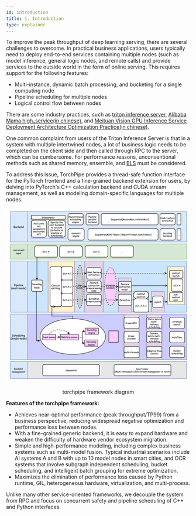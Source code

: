 ```yaml
---
id: introduction
title: 1. Introduction
type: explainer
---
```


To improve the peak throughput of deep learning serving, there are several challenges to overcome. In practical business applications, users typically need to deploy end-to-end services containing multiple nodes (such as model inference, general logic nodes, and remote calls) and provide services to the outside world in the form of online serving. This requires support for the following features:
- Multi-instance, dynamic batch processing, and bucketing for a single computing node
- Pipeline scheduling for multiple nodes
- Logical control flow between nodes

There are some industry practices, such as [triton inference server](https://github.com/triton-inference-server/server/blob/main/docs/user_guide/architecture.md#ensemble-models), [Alibaba Mama high_service(in chinese)](https://mp.weixin.qq.com/s/Fd2GNXqO3wl3FrA7Wli3jA), and [Meituan Vision GPU Inference Service Deployment Architecture Optimization Practice(in chinese)](https://zhuanlan.zhihu.com/p/605094862).

One common complaint from users of the Triton Inference Server is that in a system with multiple intertwined nodes, a lot of business logic needs to be completed on the client side and then called through RPC to the server, which can be cumbersome. For performance reasons, unconventional methods such as shared memory, ensemble, and [BLS](https://github.com/triton-inference-server/python_backend#business-logic-scripting) must be considered.

To address this issue, TorchPipe provides a thread-safe function interface for the PyTorch frontend and a fine-grained backend extension for users, by delving into PyTorch's C++ calculation backend and CUDA stream management, as well as modeling domain-specific languages for multiple nodes.


![jpg](.././static/images/EngineFlow-light-english.png)
<center>torchpipe framework diagram</center> 

**Features of the torchpipe framework:**
- Achieves near-optimal performance (peak throughput/TP99) from a business perspective, reducing widespread negative optimization and performance loss between nodes.
- With a fine-grained generic backend, it is easy to expand hardware and weaken the difficulty of hardware vendor ecosystem migration.
- Simple and high-performance modeling, including complex business systems such as multi-model fusion. Typical industrial scenarios include AI systems A and B with up to 10 model nodes in smart cities, and OCR systems that involve subgraph independent scheduling, bucket scheduling, and intelligent batch grouping for extreme optimization.
- Maximizes the elimination of performance loss caused by Python runtime, GIL, heterogeneous hardware, virtualization, and multi-process.

Unlike many other service-oriented frameworks, we decouple the system from RPC and focus on concurrent safety and pipeline scheduling of C++ and Python interfaces.




